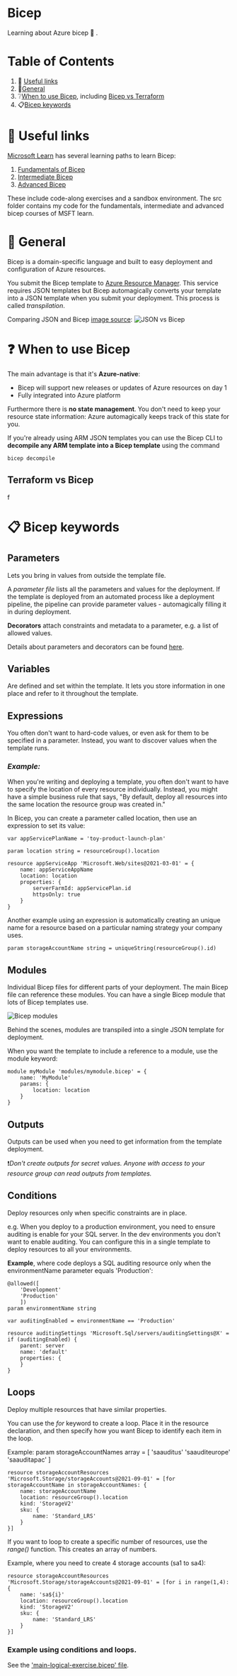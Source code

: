 # Bicep
Learning about Azure bicep :muscle: .

# Table of Contents

1. :pushpin: [Useful links](https://github.com/meganbloemsma/flex-that-bicep/blob/main/docs/bicep.md#pushpin-useful-links)
2. :paperclip:[General](https://github.com/meganbloemsma/flex-that-bicep/blob/main/docs/bicep.md#general)
3. :grey_question:[When to use Bicep](https://github.com/meganbloemsma/flex-that-bicep/blob/main/docs/bicep.md#question-when-to-use-bicep), including [Bicep vs Terraform](https://github.com/meganbloemsma/flex-that-bicep/blob/main/docs/bicep.md#terraform-vs-bicep)
4. :clipboard:[Bicep keywords](https://github.com/meganbloemsma/flex-that-bicep/blob/main/docs/bicep.md#bicep-keywords)

# :pushpin: Useful links
[Microsoft Learn](https://learn.microsoft.com) has several learning paths to learn Bicep:

1. [Fundamentals of Bicep](https://learn.microsoft.com/en-us/training/paths/fundamentals-bicep/)
2. [Intermediate Bicep](https://learn.microsoft.com/en-us/training/paths/intermediate-bicep/)
3. [Advanced Bicep](https://learn.microsoft.com/en-us/training/paths/advanced-bicep/)

These include code-along exercises and a sandbox environment. The src folder contains my code for the fundamentals, intermediate and advanced bicep courses of MSFT learn.

# :paperclip: General

Bicep is a domain-specific language and built to easy deployment and configuration of Azure resources.

You submit the Bicep template to [Azure Resource Manager](https://learn.microsoft.com/en-us/azure/azure-resource-manager/). This service requires JSON templates but Bicep automagically converts your template into a JSON template when you submit your deployment. This process is called *transpilation*.

Comparing JSON and Bicep [image source](https://learn.microsoft.com/en-us/training/modules/introduction-to-infrastructure-as-code-using-bicep/5-how-bicep-works):
![JSON vs Bicep](https://learn.microsoft.com/en-us/training/modules/introduction-to-infrastructure-as-code-using-bicep/media/bicep-json-comparison-inline.png)

# :question: When to use Bicep
The main advantage is that it's **Azure-native**:
- Bicep will support new releases or updates of Azure resources on day 1
- Fully integrated into Azure platform

Furthermore there is **no state management**. You don't need to keep your resource state information: Azure automagically keeps track of this state for you.

If you're already using ARM JSON templates you can use the Bicep CLI to **decompile any ARM template into a Bicep template** using the command

    bicep decompile

## Terraform vs Bicep
f

# :clipboard: Bicep keywords

## Parameters
Lets you bring in values from outside the template file.

A *parameter file* lists all the parameters and values for the deployment. If the template is deployed from an automated process like a deployment pipeline, the pipeline can provide parameter values - automagically filling it in during deployment.

**Decorators** attach constraints and metadata to a parameter, e.g. a list of allowed values.

Details about parameters and decorators can be found [here](https://learn.microsoft.com/en-gb/training/modules/build-reusable-bicep-templates-parameters/2-understand-parameters).

## Variables
Are defined and set within the template. It lets you store information in one place and refer to it throughout the template.

## Expressions
You often don't want to hard-code values, or even ask for them to be specified in a parameter. Instead, you want to discover values when the template runs.

### *Example:*
When you're writing and deploying a template, you often don't want to have to specify the location of every resource individually. Instead, you might have a simple business rule that says, "By default, deploy all resources into the same location the resource group was created in."

In Bicep, you can create a parameter called location, then use an expression to set its value:

    var appServicePlanName = 'toy-product-launch-plan'

    param location string = resourceGroup().location

    resource appServiceApp 'Microsoft.Web/sites@2021-03-01' = {
        name: appServiceAppName
        location: location
        properties: {
            serverFarmId: appServicePlan.id
            httpsOnly: true
        }
    }

Another example using an expression is automatically creating an unique name for a resource based on a particular naming strategy your company uses. 

    param storageAccountName string = uniqueString(resourceGroup().id)

## Modules
Individual Bicep files for different parts of your deployment. The main Bicep file can reference these modules. You can have a single Bicep module that lots of Bicep templates use.

![Bicep modules](https://learn.microsoft.com/en-gb/training/modules/includes/media/bicep-templates-modules.png)

Behind the scenes, modules are transpiled into a single JSON template for deployment.

When you want the template to include a reference to a module, use the module keyword:

    module myModule 'modules/mymodule.bicep' = {
        name: 'MyModule'
        params: {
            location: location
        }
    }

## Outputs
Outputs can be used when you need to get information from the template deployment.

:exclamation:*Don't create outputs for secret values. Anyone with access to your resource group can read outputs from templates.*

## Conditions
Deploy resources only when specific constraints are in place.

e.g. When you deploy to a production environment, you need to ensure auditing is enable for your SQL server. In the dev environments you don't want to enable auditing. You can configure this in a single template to deploy resources to all your environments.

**Example**, where code deploys a SQL auditing resource only when the environmentName parameter equals 'Production':

    @allowed([
        'Development'
        'Production'
        ])
    param environmentName string

    var auditingEnabled = environmentName == 'Production'

    resource auditingSettings 'Microsoft.Sql/servers/auditingSettings@X' = if (auditingEnabled) {
        parent: server
        name: 'default'
        properties: {
        }
    }

## Loops
Deploy multiple resources that have similar properties.

You can use the *for* keyword to create a loop. Place it in the resource declaration, and then specify how you want Bicep to identify each item in the loop.

Example:
    param storageAccountNames array = [
        'saauditus'
        'saauditeurope'
        'saauditapac'
    ]

    resource storageAccountResources 'Microsoft.Storage/storageAccounts@2021-09-01' = [for storageAccountName in storageAccountNames: {
        name: storageAccountName
        location: resourceGroup().location
        kind: 'StorageV2'
        sku: {
            name: 'Standard_LRS'
        }
    }]

If you want to loop to create a specific number of resources, use the *range()* function. This creates an array of numbers.

Example, where you need to create 4 storage accounts (sa1 to sa4):

    resource storageAccountResources 'Microsoft.Storage/storageAccounts@2021-09-01' = [for i in range(1,4): {
        name: 'sa${i}'
        location: resourceGroup().location
        kind: 'StorageV2'
        sku: {
            name: 'Standard_LRS'
        }
    }]

### Example using conditions and loops.
See the ['main-logical-exercise.bicep' file](https://github.com/meganbloemsma/flex-that-bicep/blob/main/src/fundamentals/main-logical-exercise.bicep).